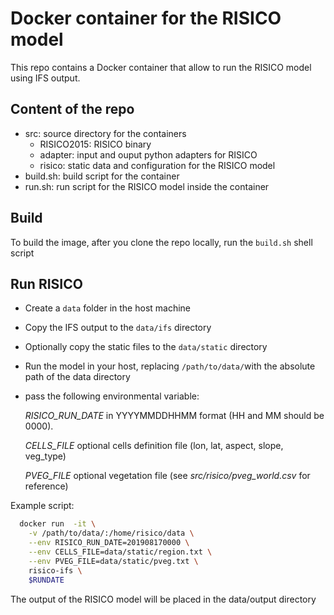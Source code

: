 # Docker container for the RISICO model

This repo contains a Docker container that allow to run the RISICO model using IFS output.

## Content of the repo

* src: source directory for the containers
  * RISICO2015: RISICO binary
  * adapter: input and ouput python adapters for RISICO
  * risico: static data and configuration for the RISICO model
* build.sh: build script for the container
* run.sh: run script for the RISICO model inside the container

## Build

To build the image, after you clone the repo locally, run the ```build.sh``` shell script

## Run RISICO

* Create a ```data``` folder in the host machine
* Copy the IFS output to the ```data/ifs``` directory
* Optionally copy the static files to the ```data/static``` directory
* Run the model in your host, replacing ```/path/to/data/```with the absolute path of the data directory
* pass the following environmental variable:
    
    *RISICO_RUN_DATE* in YYYYMMDDHHMM format (HH and MM should be 0000).
    
    *CELLS_FILE* optional cells definition file (lon, lat, aspect, slope, veg_type)
    
    *PVEG_FILE* optional vegetation file (see _src/risico/pveg_world.csv_ for reference)
  

Example script:
```bash
  docker run  -it \
    -v /path/to/data/:/home/risico/data \
    --env RISICO_RUN_DATE=201908170000 \
    --env CELLS_FILE=data/static/region.txt \
    --env PVEG_FILE=data/static/pveg.txt \
    risico-ifs \
    $RUNDATE
```

The output of the RISICO model will be placed in the data/output directory

